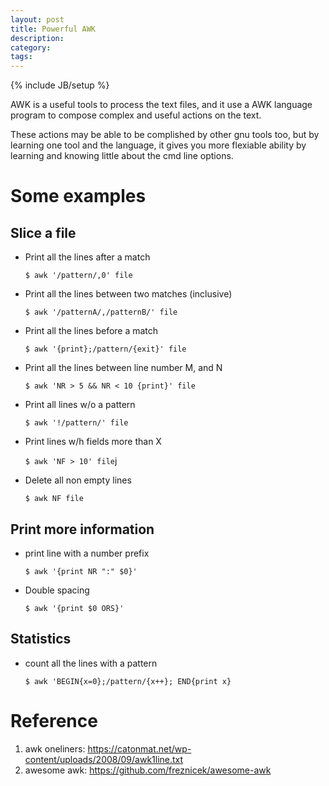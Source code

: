 ```yaml
---
layout: post
title: Powerful AWK
description: 
category: 
tags: 
---
```

{% include JB/setup %}

AWK is a useful tools to process the text files, and it use a AWK language program to compose complex and useful actions on the text.

These actions may be able to be complished by other gnu tools too, but by learning one tool and the language, it gives you more flexiable ability by learning and knowing little about the cmd line options.

# Some examples
## Slice a file

* Print all the lines after a match

    `$ awk '/pattern/,0' file`

* Print all the lines between two matches (inclusive)

    `$ awk '/patternA/,/patternB/' file`

* Print all the lines before a match

    `$ awk '{print};/pattern/{exit}' file`

* Print all the lines between line number M, and N

    `$ awk 'NR > 5 && NR < 10 {print}' file `

* Print all lines w/o a pattern

    `$ awk '!/pattern/' file `

* Print lines w/h fields more than X

    `$ awk 'NF > 10' file`j

* Delete all non empty lines

    `$ awk NF file`

## Print more information

* print line with a number prefix

    `$ awk '{print NR ":" $0}' `


* Double spacing

    `$ awk '{print $0 ORS}'`


## Statistics

* count all the lines with a pattern

    `$ awk 'BEGIN{x=0};/pattern/{x++}; END{print x}`

# Reference

1. awk oneliners: https://catonmat.net/wp-content/uploads/2008/09/awk1line.txt
2. awesome awk: https://github.com/freznicek/awesome-awk
